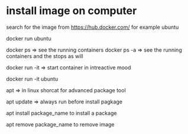 # install image on computer 

search for the image from https://hub.docker.com/  for example ubuntu

<!-- command -->
docker run ubuntu


<!-- command -->

docker ps        => see the running containers
docker ps -a     => see the running containers and the stops as will 

docker run -it   => start container in intreactive mood

docker run -it ubuntu 



apt   => in linux   shorcat for advanced package  tool 

apt update   => always run before install pagkage

apt install package_name     to install  a package

apt remove package_name     to remove image

